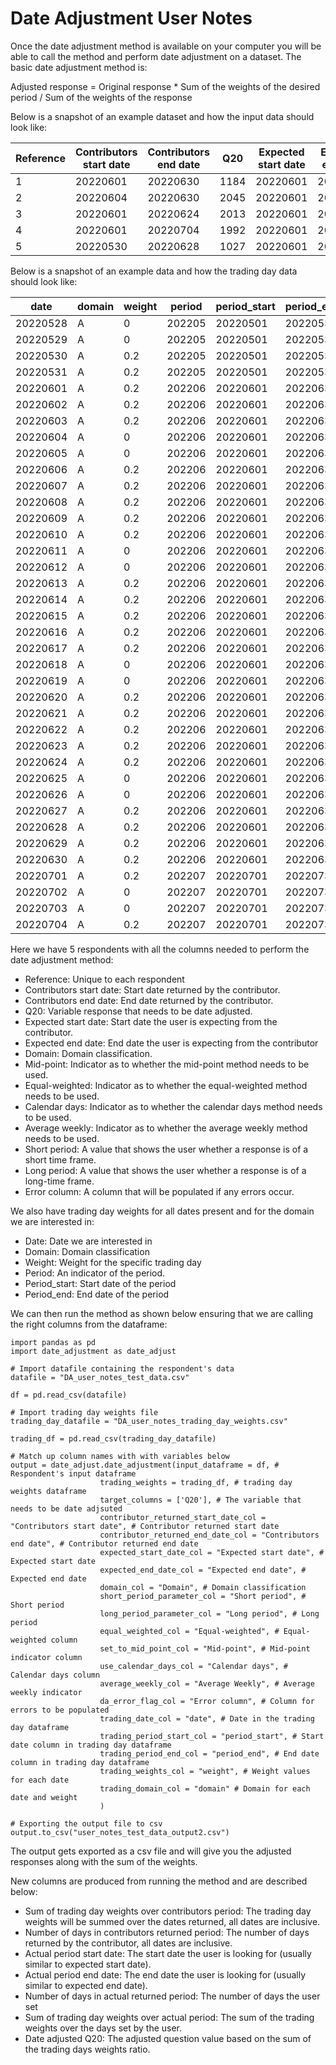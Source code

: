 # Date Adjustment User Notes

Once the date adjustment method is available on your computer you will be able
to call the method and perform date adjustment on a dataset. The basic date
adjustment method is:

Adjusted response = Original response * Sum of the weights of the desired period / Sum of the weights of the response

Below is a snapshot of an example dataset and how the input data should look
like:

| Reference | Contributors start date | Contributors end date | Q20 | Expected start date | Expected end date | Domain | Mid-point | Equal-weighted | Calendar days | Average Weekly | Short period | Long period | Error Column |
| --- | --- | --- | --- | --- | --- | --- | --- | --- | --- | --- | --- | --- | --- |
| 1 | 20220601 | 20220630 | 1184 | 20220601 | 20220630 | A | N | N | N | N | 24 | 42 | |
| 2 | 20220604 | 20220630 | 2045 | 20220601 | 20220630 | A | N | N | N | N | 24 | 42 | |
| 3 | 20220601 | 20220624 | 2013 | 20220601 | 20220630 | A | N | N | N | N | 24 | 42 | |
| 4 | 20220601 | 20220704 | 1992 | 20220601 | 20220630 | A | N | N | N | N | 24 | 42 | |
| 5 | 20220530 | 20220628 | 1027 | 20220601 | 20220630 | A | N | N | N | N | 24 | 42 | |

Below is a snapshot of an example data and how the trading day data should
look like:

| date | domain | weight | period | period_start | period_end |
| --- | --- | --- | --- | --- | --- |
| 20220528 | A | 0 | 202205 | 20220501 | 20220531 |
| 20220529 | A | 0 | 202205 | 20220501 | 20220531 |
| 20220530 | A | 0.2 | 202205 | 20220501 | 20220531 |
| 20220531 | A | 0.2 | 202205 | 20220501 | 20220531 |
| 20220601 | A | 0.2 | 202206 | 20220601 | 20220630 |
| 20220602 | A | 0.2 | 202206 | 20220601 | 20220630 |
| 20220603 | A | 0.2 | 202206 | 20220601 | 20220630 |
| 20220604 | A | 0 | 202206 | 20220601 | 20220630 |
| 20220605 | A | 0 | 202206 | 20220601 | 20220630 |
| 20220606 | A | 0.2 | 202206 | 20220601 | 20220630 |
| 20220607 | A | 0.2 | 202206 | 20220601 | 20220630 |
| 20220608 | A | 0.2 | 202206 | 20220601 | 20220630 |
| 20220609 | A | 0.2 | 202206 | 20220601 | 20220630 |
| 20220610 | A | 0.2 | 202206 | 20220601 | 20220630 |
| 20220611 | A | 0 | 202206 | 20220601 | 20220630 |
| 20220612 | A | 0 | 202206 | 20220601 | 20220630 |
| 20220613 | A | 0.2 | 202206 | 20220601 | 20220630 |
| 20220614 | A | 0.2 | 202206 | 20220601 | 20220630 |
| 20220615 | A | 0.2 | 202206 | 20220601 | 20220630 |
| 20220616 | A | 0.2 | 202206 | 20220601 | 20220630 |
| 20220617 | A | 0.2 | 202206 | 20220601 | 20220630 |
| 20220618 | A | 0 | 202206 | 20220601 | 20220630 |
| 20220619 | A | 0 | 202206 | 20220601 | 20220630 |
| 20220620 | A | 0.2 | 202206 | 20220601 | 20220630 |
| 20220621 | A | 0.2 | 202206 | 20220601 | 20220630 |
| 20220622 | A | 0.2 | 202206 | 20220601 | 20220630 |
| 20220623 | A | 0.2 | 202206 | 20220601 | 20220630 |
| 20220624 | A | 0.2 | 202206 | 20220601 | 20220630 |
| 20220625 | A | 0 | 202206 | 20220601 | 20220630 |
| 20220626 | A | 0 | 202206 | 20220601 | 20220630 |
| 20220627 | A | 0.2 | 202206 | 20220601 | 20220630 |
| 20220628 | A | 0.2 | 202206 | 20220601 | 20220630 |
| 20220629 | A | 0.2 | 202206 | 20220601 | 20220630 |
| 20220630 | A | 0.2 | 202206 | 20220601 | 20220630 |
| 20220701 | A | 0.2 | 202207 | 20220701 | 20220731 |
| 20220702 | A | 0 | 202207 | 20220701 | 20220731 |
| 20220703 | A | 0 | 202207 | 20220701 | 20220731 |
| 20220704 | A | 0.2 | 202207 | 20220701 | 20220731 |

Here we have 5 respondents with all the columns needed to perform the date
adjustment method:

* Reference: Unique to each respondent
* Contributors start date: Start date returned by the contributor.
* Contributors end date: End date returned by the contributor.
* Q20: Variable response that needs to be date adjusted.
* Expected start date: Start date the user is expecting from the
contributor.
* Expected end date: End date the user is expecting from the contributor
* Domain: Domain classification.
* Mid-point: Indicator as to whether the mid-point method needs to be used.
* Equal-weighted: Indicator as to whether the equal-weighted method needs
to be used.
* Calendar days: Indicator as to whether the calendar days method needs to
be used.
* Average weekly: Indicator as to whether the average weekly method needs
to be used.
* Short period: A value that shows the user whether a response is of a short
time frame.
* Long period: A value that shows the user whether a response is of a
long-time frame.
* Error column: A column that will be populated if any errors occur.

We also have trading day weights for all dates present and for the domain we
are interested in:

* Date: Date we are interested in
* Domain: Domain classification
* Weight: Weight for the specific trading day
* Period: An indicator of the period.
* Period_start: Start date of the period
* Period_end: End date of the period

We can then run the method as shown below ensuring that we are calling the
right columns from the dataframe:

```
import pandas as pd
import date_adjustment as date_adjust

# Import datafile containing the respondent's data
datafile = "DA_user_notes_test_data.csv"

df = pd.read_csv(datafile)

# Import trading day weights file
trading_day_datafile = "DA_user_notes_trading_day_weights.csv"

trading_df = pd.read_csv(trading_day_datafile)

# Match up column names with with variables below
output = date_adjust.date_adjustment(input_dataframe = df, # Respondent's input dataframe
                    trading_weights = trading_df, # trading day weights dataframe
                    target_columns = ['Q20'], # The variable that needs to be date adjsuted
                    contributor_returned_start_date_col = "Contributors start date", # Contributor returned start date
                    contributor_returned_end_date_col = "Contributors end date", # Contributor returned end date
                    expected_start_date_col = "Expected start date", # Expected start date
                    expected_end_date_col = "Expected end date", # Expected end date
                    domain_col = "Domain", # Domain classification
                    short_period_parameter_col = "Short period", # Short period
                    long_period_parameter_col = "Long period", # Long period
                    equal_weighted_col = "Equal-weighted", # Equal-weighted column
                    set_to_mid_point_col = "Mid-point", # Mid-point indicator column
                    use_calendar_days_col = "Calendar days", # Calendar days column
                    average_weekly_col = "Average Weekly", # Average weekly indicator
                    da_error_flag_col = "Error column", # Column for errors to be populated
                    trading_date_col = "date", # Date in the trading day dataframe
                    trading_period_start_col = "period_start", # Start date column in trading day dataframe
                    trading_period_end_col = "period_end", # End date column in trading day dataframe
                    trading_weights_col = "weight", # Weight values for each date
                    trading_domain_col = "domain" # Domain for each date and weight
                    )
                    
# Exporting the output file to csv
output.to_csv("user_notes_test_data_output2.csv")
```

The output gets exported as a csv file and will give you the adjusted responses
along with the sum of the weights.

New columns are produced from running the method and are described below:

* Sum of trading day weights over contributors period: The trading day weights
will be summed over the dates returned, all dates are inclusive.
* Number of days in contributors returned period: The number of days returned
by the contributor, all dates are inclusive.
* Actual period start date: The start date the user is looking for (usually
similar to expected start date).
* Actual period end date: The end date the user is looking for (usually similar
to expected end date).
* Number of days in actual returned period: The number of days the user set
* Sum of trading day weights over actual period: The sum of the trading weights
over the days set by the user.
* Date adjusted Q20: The adjusted question value based on the sum of the trading
days weights ratio.